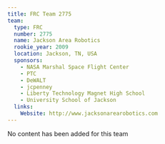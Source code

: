 ```yaml
---
title: FRC Team 2775
team:
  type: FRC
  number: 2775
  name: Jackson Area Robotics
  rookie_year: 2009
  location: Jackson, TN, USA
  sponsors:
    - NASA Marshal Space Flight Center
    - PTC
    - DeWALT
    - jcpenney
    - Liberty Technology Magnet High School
    - University School of Jackson
  links:
    Website: http://www.jacksonarearobotics.com
---
```

No content has been added for this team